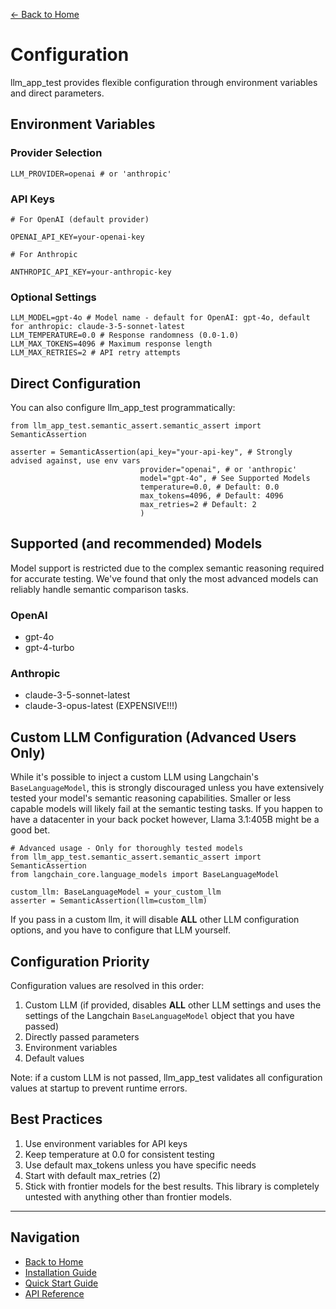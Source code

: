 [← Back to Home](../index.md)

# Configuration

llm_app_test provides flexible configuration through environment variables and direct parameters.

## Environment Variables

### Provider Selection

```
LLM_PROVIDER=openai # or 'anthropic'
```

### API Keys

```
# For OpenAI (default provider)

OPENAI_API_KEY=your-openai-key

# For Anthropic

ANTHROPIC_API_KEY=your-anthropic-key
```

### Optional Settings

```
LLM_MODEL=gpt-4o # Model name - default for OpenAI: gpt-4o, default for anthropic: claude-3-5-sonnet-latest
LLM_TEMPERATURE=0.0 # Response randomness (0.0-1.0) 
LLM_MAX_TOKENS=4096 # Maximum response length 
LLM_MAX_RETRIES=2 # API retry attempts
```


## Direct Configuration

You can also configure llm_app_test programmatically:

```
from llm_app_test.semantic_assert.semantic_assert import SemanticAssertion

asserter = SemanticAssertion(api_key="your-api-key", # Strongly advised against, use env vars 
                             provider="openai", # or 'anthropic' 
                             model="gpt-4o", # See Supported Models 
                             temperature=0.0, # Default: 0.0 
                             max_tokens=4096, # Default: 4096 
                             max_retries=2 # Default: 2 
                             )
```


## Supported (and recommended) Models

Model support is restricted due to the complex semantic reasoning required for accurate testing. We've found that only the most advanced models can reliably handle semantic comparison tasks.

### OpenAI
- gpt-4o
- gpt-4-turbo

### Anthropic
- claude-3-5-sonnet-latest
- claude-3-opus-latest (EXPENSIVE!!!)

## Custom LLM Configuration (Advanced Users Only)

While it's possible to inject a custom LLM using Langchain's `BaseLanguageModel`, this is strongly discouraged unless you have extensively tested your model's semantic reasoning capabilities. Smaller or less capable models will likely fail at the semantic testing tasks. If you happen to have a datacenter in your back pocket however, Llama 3.1:405B might be a good bet.

```
# Advanced usage - Only for thoroughly tested models
from llm_app_test.semantic_assert.semantic_assert import SemanticAssertion
from langchain_core.language_models import BaseLanguageModel

custom_llm: BaseLanguageModel = your_custom_llm
asserter = SemanticAssertion(llm=custom_llm)
```

If you pass in a custom llm, it will disable **ALL** other LLM configuration options, and you have to configure that LLM yourself.

## Configuration Priority

Configuration values are resolved in this order:

1. Custom LLM (if provided, disables **ALL** other LLM settings and uses the settings of the Langchain `BaseLanguageModel` object that you have passed)
2. Directly passed parameters
3. Environment variables
4. Default values

Note: if a custom LLM is not passed, llm_app_test validates all configuration values at startup to prevent runtime errors.

## Best Practices

1. Use environment variables for API keys
2. Keep temperature at 0.0 for consistent testing
3. Use default max_tokens unless you have specific needs
4. Start with default max_retries (2)
5. Stick with frontier models for the best results. This library is completely untested with anything other than frontier models.

---

## Navigation

- [Back to Home](../index.md)
- [Installation Guide](../getting-started/installation.md)
- [Quick Start Guide](../getting-started/quickstart.md)
- [API Reference](semantic-assertion.md)
